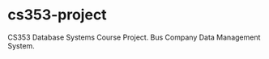 cs353-project
=============

CS353 Database Systems Course Project. Bus Company Data Management System.
